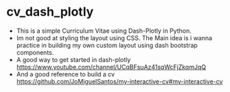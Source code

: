 # cv_dash_plotly
- This is a simple Curriculum Vitae using Dash-Plotly in Python. 
- Im not good at styling the layout using CSS. The Main idea is i wanna practice in building my own custom layout using dash bootstrap components.
- A good way to get started in dash-plotly https://www.youtube.com/channel/UCqBFsuAz41sqWcFjZkqmJqQ
- And a good reference to build a cv https://github.com/JoMiguelSantos/my-interactive-cv#my-interactive-cv
